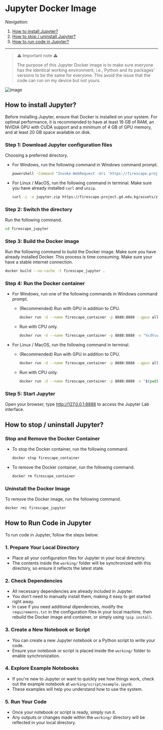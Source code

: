 # Jupyter Docker Image

*Navigation*:

1. [How to install Jupyter?](#how-to-install-jupyter)
2. [How to stop / uninstall Jupyter?](#how-to-stop--uninstall-jupyter)
3. [How to run code in Jupyter?](#how-to-run-code-in-jupyter)

---

> ⚠️ Important note ⚠️
> 
> The purpose of this Jupyter Docker image is to make sure everyone has the identical working environment, i.e., Python and its packages' versions to be the same for everyone. This avoid the issue that the code can run on my device but not yours.

![image](https://github.com/user-attachments/assets/bd40b7b6-941c-429f-a160-0dd0eae0d295)

## How to install Jupyter?

Before installing Jupyter, ensure that Docker is installed on your system. For optimal performance, it is recommended to have at least 16 GB of RAM, an NVIDIA GPU with CUDA support and a minimum of 4 GB of GPU memory, and at least 20 GB space available on disk.

### Step 1: Download Jupyter configuration files

Choosing a preferred directory.

- For Windows, run the following command in Windows command prompt.

  ```bash
  powershell -Command "Invoke-WebRequest -Uri 'https://firescape.project.gd.edu.kg/assets/zip/jupyter.zip' -OutFile 'jupyter.zip'; Expand-Archive -Path 'jupyter.zip' -DestinationPath .; Rename-Item 'FireScape-jupyter' 'firescape_jupyter'; Remove-Item 'jupyter.zip'"
  ```

- For Linux / MacOS, run the following command in terminal. Make sure you have already installed `curl` and `unzip`.

  ```bash
  curl -L -o jupyter.zip https://firescape.project.gd.edu.kg/assets/zip/jupyter.zip && unzip jupyter.zip && mv FireScape-jupyter firescape_jupyter && rm jupyter.zip
  ```

### Step 2: Switch the directory

Run the following command.

```bash
cd firescape_jupyter
```

### Step 3: Build the Docker image

Run the following command to build the Docker image. Make sure you have already installed Docker. This process is time consuming. Make sure your have a stable internet connection.

```bash
docker build --no-cache -t firescape_jupyter .
```

### Step 4: Run the Docker container

- For Windows, run one of the following commands in Windows command prompt.

  - (Recommended) Run with GPU in addition to CPU.

    ```bash
    docker run -d --name firescape_container -p 8888:8888 --gpus all -v "%cd%\working:/app/working" firescape_jupyter
    ```

  - Run with CPU only.

    ```bash
    docker run -d --name firescape_container -p 8888:8888 -v "%cd%\working:/app/working" firescape_jupyter
    ```

- For Linux / MacOS, run the following command in terminal.

  - (Recommended) Run with GPU in addition to CPU.

    ```bash
    docker run -d --name firescape_container -p 8888:8888 --gpus all -v "$(pwd)/working:/app/working" firescape_jupyter
    ```

  - Run with CPU only.

    ```bash
    docker run -d --name firescape_container -p 8888:8888 -v "$(pwd)/working:/app/working" firescape_jupyter
    ```

### Step 5: Start Jupyter

Open your browser, type http://127.0.0.1:8888 to access the Jupyter Lab interface.

## How to stop / uninstall Jupyter?

### Stop and Remove the Docker Container

- To stop the Docker container, run the following command.

  ```bash
  docker stop firescape_container
  ```

- To remove the Docker container, run the following command.
  
  ```bash
  docker rm firescape_container
  ```

### Uninstall the Docker Image

To remove the Docker image, run the following command.

```bash
docker rmi firescape_jupyter
```

## How to Run Code in Jupyter

To run code in Jupyter, follow the steps below:

### 1. Prepare Your Local Directory
- Place all your configuration files for Jupyter in your local directory.
- The contents inside the `working/` folder will be synchronized with this directory, so ensure it reflects the latest state.

### 2. Check Dependencies
- All necessary dependencies are already included in Jupyter.
- You don't need to manually install them, making it easy to get started right away.
- In case if you need additional dipendencies, modify the `requirements.txt` in the configuration files in your local machine, then rebuild the Docker image and container, or simply using `!pip install`.

### 3. Create a New Notebook or Script
- You can create a new Jupyter notebook or a Python script to write your code.
- Ensure your notebook or script is placed inside the `working/` folder to enable synchronization.

### 4. Explore Example Notebooks
- If you're new to Jupyter or want to quickly see how things work, check out the example notebook at `working/script/example.ipynb`.
- These examples will help you understand how to use the system.

### 5. Run Your Code
- Once your notebook or script is ready, simply run it.
- Any outputs or changes made within the `working/` directory will be reflected in your local directory.
